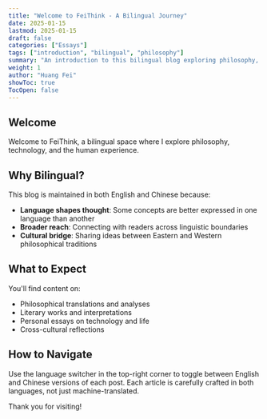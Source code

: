 ```yaml
---
title: "Welcome to FeiThink - A Bilingual Journey"
date: 2025-01-15
lastmod: 2025-01-15
draft: false
categories: ["Essays"]
tags: ["introduction", "bilingual", "philosophy"]
summary: "An introduction to this bilingual blog exploring philosophy, technology, and life."
weight: 1
author: "Huang Fei"
showToc: true
TocOpen: false
---
```


## Welcome

Welcome to FeiThink, a bilingual space where I explore philosophy, technology, and the human experience.

## Why Bilingual?

This blog is maintained in both English and Chinese because:

- **Language shapes thought**: Some concepts are better expressed in one language than another
- **Broader reach**: Connecting with readers across linguistic boundaries
- **Cultural bridge**: Sharing ideas between Eastern and Western philosophical traditions

## What to Expect

You'll find content on:

- Philosophical translations and analyses
- Literary works and interpretations
- Personal essays on technology and life
- Cross-cultural reflections

## How to Navigate

Use the language switcher in the top-right corner to toggle between English and Chinese versions of each post. Each article is carefully crafted in both languages, not just machine-translated.

Thank you for visiting!
